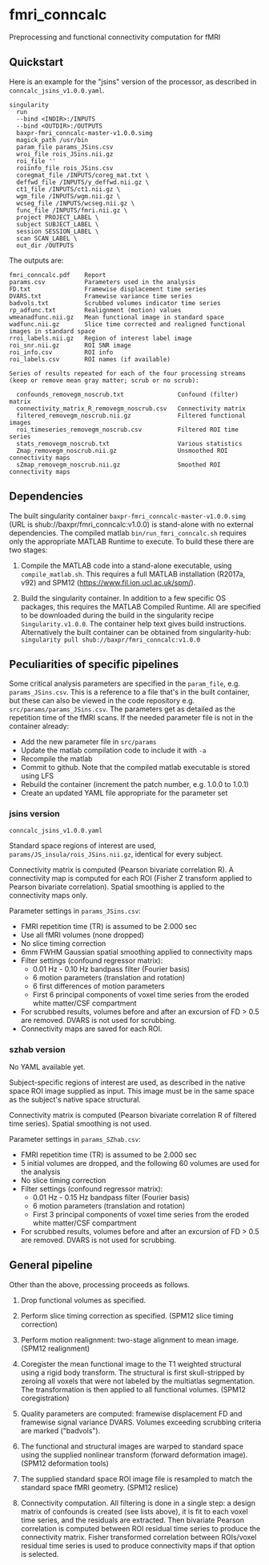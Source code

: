# fmri_conncalc
Preprocessing and functional connectivity computation for fMRI

## Quickstart

Here is an example for the "jsins" version of the processor, as described in
`conncalc_jsins_v1.0.0.yaml`.

```
singularity
  run
  --bind <INDIR>:/INPUTS
  --bind <OUTDIR>:/OUTPUTS
  baxpr-fmri_conncalc-master-v1.0.0.simg
  magick_path /usr/bin
  param_file params_JSins.csv
  wroi_file rois_JSins.nii.gz
  roi_file ''
  roiinfo_file rois_JSins.csv
  coregmat_file /INPUTS/coreg_mat.txt \
  deffwd_file /INPUTS/y_deffwd.nii.gz \
  ct1_file /INPUTS/ct1.nii.gz \
  wgm_file /INPUTS/wgm.nii.gz \
  wcseg_file /INPUTS/wcseg.nii.gz \
  func_file /INPUTS/fmri.nii.gz \
  project PROJECT_LABEL \
  subject SUBJECT_LABEL \
  session SESSION_LABEL \
  scan SCAN_LABEL \
  out_dir /OUTPUTS
```

The outputs are:

```
fmri_conncalc.pdf    Report
params.csv           Parameters used in the analysis
FD.txt               Framewise displacement time series
DVARS.txt            Framewise variance time series
badvols.txt          Scrubbed volumes indicator time series
rp_adfunc.txt        Realignment (motion) values
wmeanadfunc.nii.gz   Mean functional image in standard space
wadfunc.nii.gz       Slice time corrected and realigned functional images in standard space
rroi_labels.nii.gz   Region of interest label image
roi_snr.nii.gz       ROI SNR image
roi_info.csv         ROI info
roi_labels.csv       ROI names (if available)

Series of results repeated for each of the four processing streams
(keep or remove mean gray matter; scrub or no scrub):

  confounds_removegm_noscrub.txt               Confound (filter) matrix
  connectivity_matrix_R_removegm_noscrub.csv   Connectivity matrix
  filtered_removegm_noscrub.nii.gz             Filtered functional images
  roi_timeseries_removegm_noscrub.csv          Filtered ROI time series
  stats_removegm_noscrub.txt                   Various statistics
  Zmap_removegm_noscrub.nii.gz                 Unsmoothed ROI connectivity maps
  sZmap_removegm_noscrub.nii.gz                Smoothed ROI connectivity maps
```


## Dependencies

The built singularity container `baxpr-fmri_conncalc-master-v1.0.0.simg` (URL is shub://baxpr/fmri_conncalc:v1.0.0) is stand-alone with no external dependencies. The compiled matlab `bin/run_fmri_conncalc.sh` requires only the appropriate MATLAB Runtime to execute. To build these there are two stages:

1. Compile the MATLAB code into a stand-alone executable, using `compile_matlab.sh`. This requires a full MATLAB installation (R2017a, v92) and SPM12 (https://www.fil.ion.ucl.ac.uk/spm/).

2. Build the singularity container. In addition to a few specific OS packages, this requires the MATLAB Compiled Runtime. All are specified to be downloaded during the build in the singularity recipe `Singularity.v1.0.0`. The container help text gives build instructions. Alternatively the built container can be obtained from singularity-hub:
   `singularity pull shub://baxpr/fmri_conncalc:v1.0.0`


## Peculiarities of specific pipelines

Some critical analysis parameters are specified in the `param_file`, e.g. `params_JSins.csv`. This is a reference to a file that's in the built container, but these can also be viewed in the code repository e.g. `src/params/params_JSins.csv`. The parameters get as detailed as the repetition time of the fMRI scans. If the needed parameter file is not in the container already:
- Add the new parameter file in `src/params`
- Update the matlab compilation code to include it with `-a`
- Recompile the matlab
- Commit to github. Note that the compiled matlab executable is stored using LFS
- Rebuild the container (increment the patch number, e.g. 1.0.0 to 1.0.1)
- Create an updated YAML file appropriate for the parameter set

### jsins version

`conncalc_jsins_v1.0.0.yaml`

Standard space regions of interest are used, `params/JS_insula/rois_JSins.nii.gz`, identical for every subject.

Connectivity matrix is computed (Pearson bivariate correlation R). A connectivity map is computed for each ROI (Fisher Z transform applied to Pearson bivariate correlation). Spatial smoothing is applied to the connectivity maps only.

Parameter settings in `params_JSins.csv`:

- FMRI repetition time (TR) is assumed to be 2.000 sec
- Use all fMRI volumes (none dropped)
- No slice timing correction
- 6mm FWHM Gaussian spatial smoothing applied to connectivity maps
- Filter settings (confound regressor matrix):
  * 0.01 Hz - 0.10 Hz bandpass filter (Fourier basis)
  * 6 motion parameters (translation and rotation)
  * 6 first differences of motion parameters
  * First 6 principal components of voxel time series from the eroded white matter/CSF compartment
- For scrubbed results, volumes before and after an excursion of FD > 0.5 are removed. DVARS is not used for scrubbing.
- Connectivity maps are saved for each ROI.


### szhab version

No YAML available yet.

Subject-specific regions of interest are used, as described in the native space ROI image supplied as input. This image must be in the same space as the subject's native space structural.

Connectivity matrix is computed (Pearson bivariate correlation R of filtered time series). Spatial smoothing is not used.

Parameter settings in `params_SZhab.csv`:

- FMRI repetition time (TR) is assumed to be 2.000 sec
- 5 initial volumes are dropped, and the following 60 volumes are used for the analysis
- No slice timing correction
- Filter settings (confound regressor matrix):
  * 0.01 Hz - 0.15 Hz bandpass filter (Fourier basis)
  * 6 motion parameters (translation and rotation)
  * First 3 principal components of voxel time series from the eroded white matter/CSF compartment
- For scrubbed results, volumes before and after an excursion of FD > 0.5 are removed. DVARS is not used for scrubbing.


## General pipeline

Other than the above, processing proceeds as follows.

1. Drop functional volumes as specified.

2. Perform slice timing correction as specified. (SPM12 slice timing correction)

3. Perform motion realignment: two-stage alignment to mean image. (SPM12 realignment)

4. Coregister the mean functional image to the T1 weighted structural using a rigid body transform. The structural is first skull-stripped by zeroing all voxels that were not labeled by the multiatlas segmentation. The transformation is then applied to all functional volumes. (SPM12 coregistration)

5. Quality parameters are computed: framewise displacement FD and framewise signal variance DVARS. Volumes exceeding scrubbing criteria are marked ("badvols").

5. The functional and structural images are warped to standard space using the supplied nonlinear transform (forward deformation image). (SPM12 deformation tools)

6. The supplied standard space ROI image file is resampled to match the standard space fMRI geometry. (SPM12 reslice)

8. Connectivity computation. All filtering is done in a single step: a design matrix of confounds is created (see lists above), it is fit to each voxel time series, and the residuals are extracted. Then bivariate Pearson correlation is computed between ROI residual time series to produce the connectivity matrix. Fisher transformed correlation between ROIs/voxel residual time series is used to produce connectivity maps if that option is selected.

